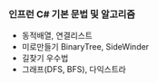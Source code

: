 ### 인프런 C# 기본 문법 및 알고리즘

* 동적배열, 연결리스트
* 미로만들기 BinaryTree, SideWinder
* 길찾기 우수법
* 그래프(DFS, BFS), 다익스트라
